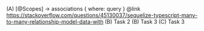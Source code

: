 (A) [@Scopes] -> associations { where: query } @link https://stackoverflow.com/questions/45130037/sequelize-typescript-many-to-many-relationship-model-data-with
(B) Task 2
(B) Task 3
(C) Task 3
